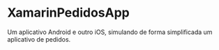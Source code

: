 # XamarinPedidosApp
Um aplicativo Android e outro iOS, simulando de forma simplificada um aplicativo de pedidos.
